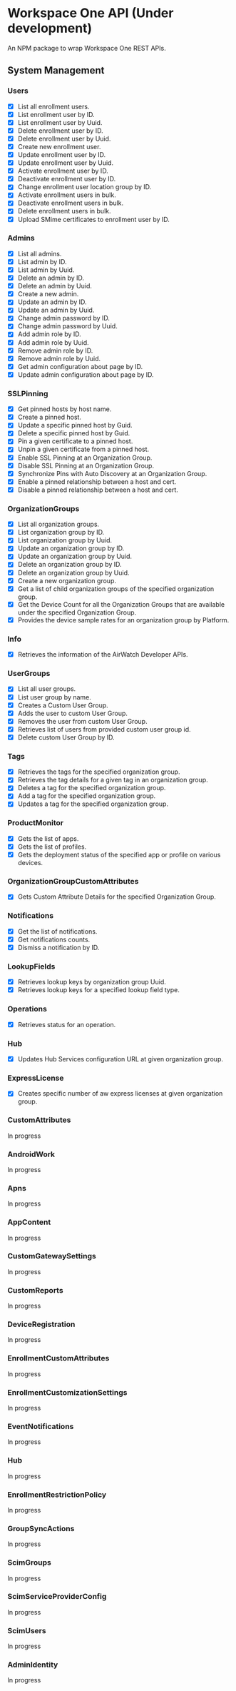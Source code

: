 # Workspace One API (Under development)
An NPM package to wrap Workspace One REST APIs.

## System Management

### Users
- [x] List all enrollment users.
- [x] List enrollment user by ID.
- [x] List enrollment user by Uuid.
- [x] Delete enrollment user by ID.
- [x] Delete enrollment user by Uuid.
- [x] Create new enrollment user.
- [x] Update enrollment user by ID.
- [x] Update enrollment user by Uuid.
- [x] Activate enrollment user by ID.
- [x] Deactivate enrollment user by ID.
- [x] Change enrollment user location group by ID.
- [x] Activate enrollment users in bulk.
- [x] Deactivate enrollment users in bulk.
- [x] Delete enrollment users in bulk.
- [x] Upload SMime certificates to enrollment user by ID.

### Admins
- [x] List all admins.
- [x] List admin by ID.
- [x] List admin by Uuid.
- [x] Delete an admin by ID.
- [x] Delete an admin by Uuid.
- [x] Create a new admin.
- [x] Update an admin by ID.
- [x] Update an admin by Uuid.
- [x] Change admin password by ID.
- [x] Change admin password by Uuid.
- [x] Add admin role by ID.
- [x] Add admin role by Uuid.
- [x] Remove admin role by ID.
- [x] Remove admin role by Uuid.
- [x] Get admin configuration about page by ID.
- [x] Update admin configuration about page by ID.

### SSLPinning
- [x] Get pinned hosts by host name.
- [x] Create a pinned host.
- [x] Update a specific pinned host by Guid.
- [x] Delete a specific pinned host by Guid.
- [x] Pin a given certificate to a pinned host.
- [x] Unpin a given certificate from a pinned host.
- [x] Enable SSL Pinning at an Organization Group.
- [x] Disable SSL Pinning at an Organization Group.
- [x] Synchronize Pins with Auto Discovery at an Organization Group.
- [x] Enable a pinned relationship between a host and cert.
- [x] Disable a pinned relationship between a host and cert.

### OrganizationGroups
- [x] List all organization groups.
- [x] List organization group by ID.
- [x] List organization group by Uuid.
- [x] Update an organization group by ID.
- [x] Update an organization group by Uuid.
- [x] Delete an organization group by ID.
- [x] Delete an organization group by Uuid.
- [x] Create a new organization group.
- [x] Get a list of child organization groups of the specified organization group.
- [x] Get the Device Count for all the Organization Groups that are available under the specified Organization Group.
- [x] Provides the device sample rates for an organization group by Platform.

### Info
- [x] Retrieves the information of the AirWatch Developer APIs.

### UserGroups
- [x] List all user groups.
- [x] List user group by name.
- [x] Creates a Custom User Group.
- [x] Adds the user to custom User Group.
- [x] Removes the user from custom User Group.
- [x] Retrieves list of users from provided custom user group id.
- [x] Delete custom User Group by ID.

### Tags
- [x] Retrieves the tags for the specified organization group.
- [x] Retrieves the tag details for a given tag in an organization group.
- [x] Deletes a tag for the specified organization group.
- [x] Add a tag for the specified organization group.
- [x] Updates a tag for the specified organization group.

### ProductMonitor
- [x] Gets the list of apps.
- [x] Gets the list of profiles.
- [x] Gets the deployment status of the specified app or profile on various devices.

### OrganizationGroupCustomAttributes
- [x] Gets Custom Attribute Details for the specified Organization Group.

### Notifications
- [x] Get the list of notifications.
- [x] Get notifications counts.
- [x] Dismiss a notification by ID.

### LookupFields
- [x] Retrieves lookup keys by organization group Uuid.
- [x] Retrieves lookup keys for a specified lookup field type.

### Operations
- [x] Retrieves status for an operation.

### Hub
- [x] Updates Hub Services configuration URL at given organization group.

### ExpressLicense
- [x] Creates specific number of aw express licenses at given organization group.

### CustomAttributes
In progress

### AndroidWork
In progress

### Apns
In progress

### AppContent
In progress

### CustomGatewaySettings
In progress

### CustomReports
In progress

### DeviceRegistration
In progress

### EnrollmentCustomAttributes
In progress

### EnrollmentCustomizationSettings
In progress

### EventNotifications
In progress

### Hub
In progress

### EnrollmentRestrictionPolicy
In progress

### GroupSyncActions
In progress

### ScimGroups
In progress

### ScimServiceProviderConfig
In progress

### ScimUsers
In progress

### AdminIdentity
In progress
